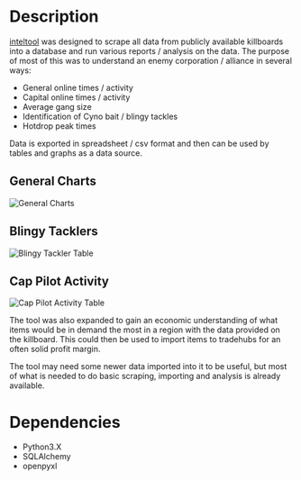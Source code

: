 # Description

[inteltool][inteltool] was designed to scrape all data from publicly available killboards into a database and run various reports / analysis on the data. The purpose of most of this was to understand an enemy corporation / alliance in several ways:

- General online times / activity
- Capital online times / activity
- Average gang size
- Identification of Cyno bait / blingy tackles
- Hotdrop peak times

Data is exported in spreadsheet / csv format and then can be used by tables and graphs as a data source.

## General Charts
![General Charts](https://s3.amazonaws.com/inteltool.github.io/static/inteltool_graphs_general.png)
## Blingy Tacklers
![Blingy Tackler Table](https://s3.amazonaws.com/inteltool.github.io/static/inteltool_table_blingtackle.png)
## Cap Pilot Activity
![Cap Pilot Activity Table](https://s3.amazonaws.com/inteltool.github.io/static/inteltool_table_cappilots.png)

The tool was also expanded to gain an economic understanding of what items would be in demand the most in a region with the data provided on the killboard. This could then be used to import items to tradehubs for an often solid profit margin.

The tool may need some newer data imported into it to be useful, but most of what is needed to do basic scraping, importing and analysis is already available.

# Dependencies

- Python3.X
- SQLAlchemy
- openpyxl


[eve]: https://www.eveonline.com
[inteltool]: https://github.com/csvance/inteltool
